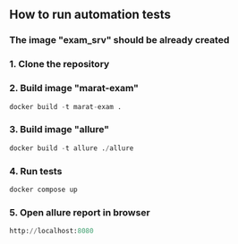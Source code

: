 ## How to run automation tests

### The image "exam_srv" should be already created

### 1. Clone the repository

### 2. Build image "marat-exam"
```python
docker build -t marat-exam .
```

### 3. Build image "allure"
```python
docker build -t allure ./allure
```

### 4. Run tests
```python
docker compose up
```

### 5. Open allure report in browser
```python
http://localhost:8080
```